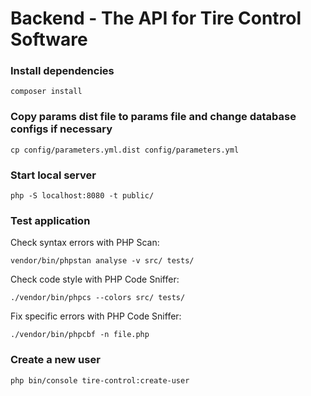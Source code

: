 # Backend - The API for Tire Control Software

### Install dependencies

```
composer install
```

### Copy params dist file to params file and change database configs if necessary

```
cp config/parameters.yml.dist config/parameters.yml  
```

### Start local server

```
php -S localhost:8080 -t public/
```

### Test application

Check syntax errors with PHP Scan:
```
vendor/bin/phpstan analyse -v src/ tests/
```

Check code style with PHP Code Sniffer:
```
./vendor/bin/phpcs --colors src/ tests/
```

Fix specific errors with PHP Code Sniffer:
```
./vendor/bin/phpcbf -n file.php
```

### Create a new user

```
php bin/console tire-control:create-user  
```
